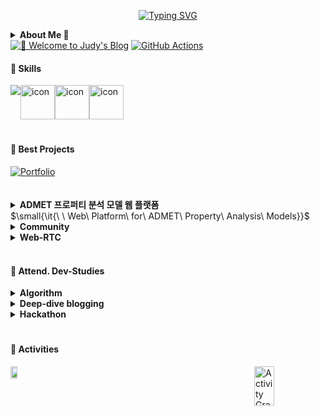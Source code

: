 <!--<img src="https://capsule-render.vercel.app/api?type=waving&color=0:8EC5FC,50:E0C3FC,100:8EC5FC&height=100&section=header&text=&fontSize=0" width="100%"/>-->

<div align="center">

  [![Typing SVG](https://readme-typing-svg.demolab.com?font=Margarine&size=30&pause=1000&color=43A2F7&random=false&width=300&lines=Hello%2C+I'm+Judy+Kim)](https://git.io/typing-svg)
</div>

<details>
<summary><strong>About Me 🐰</strong></summary>

<br>
<h4>🩵 Interested in</h4>

<strong>Web & Cloud</strong>
<p>I dream of becoming a developer and am currently enhancing my technical skills through consistent development activities.<br>Please look forward to my future growth!</p>
<p>저는 고등학생 때 처음으로 개발에 관심을 가져 공부를 시작했고, 웹 개발과 취미로 게임 개발을 공부했습니다.
<br>다양한 프로젝트를 통해 개발 실력을 키웠고, Backend 직무로 취업을 희망하고 있습니다.</p>

<br>
<h4>🩵 Education</h4>
  
<strong>2017.03~2020.01</strong> 
  [경북과학고등학교 Gyeongbuk Science High School 25th](https://school.gyo6.net/kbs-english/main.do?sysId=kbs-english) (Pohang, Korea)

<strong>2020.03~2025.02</strong> 
 [중앙대학교 Chung-Ang University](https://neweng.cau.ac.kr/index.do) Double majored in [IE](https://ie.cau.ac.kr/_eng/), [Software](https://cse.cau.ac.kr/eng/main.php) (Seoul, Korea)

<strong>2024.04~2024.10</strong>
 [Kakao Cloud School in JEJU 5th](https://rapa-kakaocloudschool-apply.goorm.io/) (Jeju Island, Korea)

<br>
<h4>🩵 저와 함께하고 싶으신가요?</h4>
<p>저는 팀 목표를 위해 협력하는 것을 중요시하며, 주어진 역할을 충실히 수행하는 사람입니다.</p>

<li>새로운 기술과 프로젝트에 도전하는 것을 즐깁니다.</li>
<li>정보를 명확하고 논리적으로 전달하는 데 능합니다.</li>
<li>본질에 집중하는 것을 중요하게 여깁니다.</li>
<li>팀 내에서 행복한 분위기를 이끌며 일합니다!</li>

<h5>✨ 취업 준비중 (Web BE) ✨ <a href="mailto:sohuikim2020@naver.com">sohuikim2020@naver.com</a> 클릭하면 이메일을 보낼 수 있어요!</h5>
<br>

</details>

<div>
  <div>
    <a href="https://judy-kimsohui.github.io/Blog/" target="_blank"><img src="https://img.shields.io/badge/Welcome%20to%20Judy's%20Blog-f0e1fe?style=for-the-badge" alt="🩵 Welcome to Judy's Blog"/></a>
    <a href="https://github.com/judy-kimsohui/Blog"><img src="https://img.shields.io/badge/github%20actions-%232671E5.svg?style=for-the-badge&logo=githubactions&logoColor=white" alt="GitHub Actions"/></a>
  </div>
</div>
<h4>💜 Skills</h4>
<div>

<div style="display: flex; align-items: flex-start;">
  <img src="https://skillicons.dev/icons?i=react,spring,flask,express,nodejs,mysql,postgres&theme=light" />
  <img src="https://techstack-generator.vercel.app/docker-icon.svg" alt="icon" width="55" height="55" />
  <img src="https://techstack-generator.vercel.app/kubernetes-icon.svg" alt="icon" width="55" height="55" />
  <img src="https://techstack-generator.vercel.app/aws-icon.svg" alt="icon" width="55" height="55" />
</div>

<h1> </h1>
<h4>🥬 Best Projects</h4>
<div style="display: flex; flex-direction: column;">
  <a href="https://gigantic-cement-0b5.notion.site/Portfolio-7348d60bd91641b7be5c0ced48fa460f?pvs=4" target="_blank"><img src="https://img.shields.io/badge/Portfolio-f6cad9?style=for-the-badge" alt="Portfolio"/></a>
  <br>
  <br>
  <details>
  <summary><strong>ADMET 프로퍼티 분석 모델 웹 플랫폼</strong><br>$\small{\it{\ \ Web\ Platform\ for\ ADMET\ Property\ Analysis\ Models}}$</summary>
  <br>
  <!--<p>This project aims to improve the efficiency of drug development and maximize the safety and efficacy of pharmaceuticals. It predicts and analyzes the ADMET properties—Absorption, Distribution, Metabolism, Excretion, and Toxicity—of drug candidates and supports intuitive understanding of the results through data visualization tools.</p>-->
    
  
  <p>본 프로젝트는 신약 개발의 효율성을 높이고, 약물의 안전성과 유효성을 극대화하기 위한 목적으로 진행되었습니다.<br>약물의 흡수(Absorption), 분포(Distribution), 대사(Metabolism), 배설(Excretion), 그리고 독성(Toxicity) 특성(ADMET)을 예측하고 분석하고,<br>데이터 시각화 도구를 통해 결과를 직관적으로 파악할 수 있도록 지원하는 플랫폼을 개발했습니다.</p>

  <img width="42%" alt="front1" src="https://github.com/judy-kimsohui/judy-kimsohui/assets/83997634/5e67c7f4-45c9-4ae8-a9cb-4f3fea00ca72">
  <img width="42%" alt="front2" src="https://github.com/judy-kimsohui/judy-kimsohui/assets/83997634/cd281f81-9a7c-456e-9088-6632d2171b2c">

  <div style="display: flex; flex-direction: row;">
    <div>
    <a href="http://ssbio.cau.ac.kr/web/">Dokyun Lab 중앙대학교 생물정보학 연구실</a>
  </div>
  <br>
    
  <div>
    <img src="https://img.shields.io/badge/Flask-000000?style=for-the-badge&logo=flask&logoColor=white" alt="Flask"/>
    <img src="https://img.shields.io/badge/react.js-61DAFB?style=for-the-badge&logo=react&logoColor=black" alt="React"/>
    <img src="https://img.shields.io/badge/javascript-F7DF1E?style=for-the-badge&logo=javascript&logoColor=black" alt="JavaScript"/>
    <img src="https://img.shields.io/badge/postgres-%23316192.svg?style=for-the-badge&logo=postgresql&logoColor=white" alt="Postgres"/>
    <img src="https://img.shields.io/badge/docker-%230db7ed.svg?style=for-the-badge&logo=docker&logoColor=white" alt="Docker"/>
  </div>

  <br>
  <div><img width="200" alt="image" src="https://github.com/judy-kimsohui/judy-kimsohui/assets/83997634/b999cf94-a1ad-43d2-a413-4fd6a0565462"></div>
  <p><strong>학부연구생 김소희 | BE, FE</strong></p></div>
  
  <h1> </h1>
  </details>
  <details>
  <summary><strong>Community</strong></summary>
  <br>
  <p>아아</p>

  <h1> </h1>

    
  </details>
  <details>
  <summary><strong>Web-RTC</strong></summary>
  <br>
  <p>아아</p>

  <h1> </h1>
    
  </details>
</div>

<br>
<h4>🥬 Attend. Dev-Studies</h4>
<div style="display: flex; flex-direction: column;">
  <details>
  <summary><strong>Algorithm</strong></summary>
  <br>
  <p>아아</p>

  <h1> </h1>
    
  </details>
  <details>
  <summary><strong>Deep-dive blogging</strong></summary>
  <br>
  <p>아아</p>
  
  <h1> </h1>
    
  </details>
  <details>
  <summary><strong>Hackathon</strong></summary>
  <br>
  <p>아아</p>

    
  </details>
</div>
<h1> </h1>
</div>

<h4>💜 Activities</h4>
<div style="display: flex; justify-content: space-between;">
<a href="https://github.com/judy-kimsohui">
    <img src="https://github-readme-stats.vercel.app/api/top-langs/?username=junia3&layout=donut&show_icons=true&theme=material-palenight&hide_border=true&bg_color=20232a&icon_color=c9a8ff&text_color=fff&title_color=c9a8ff&count_private=true&exclude_repo=Face-Transfer-Application" width="30%" alt="Top Languages"/>
</a> 
<a href="https://github.com/judy-kimsohui">
    <img src="https://github-readme-activity-graph.vercel.app/graph?username=judy-kimsohui&theme=react-dark&bg_color=20232a&hide_border=true&line=c9a8ff&color=c9a8ff" width="53%" alt="Activity Graph"/>
</a>
</div>

<!--<img src="https://capsule-render.vercel.app/api?type=waving&color=0:8EC5FC,50:E0C3FC,100:8EC5FC&height=100&section=footer&text=&fontSize=0" width="100%"/>-->
<!--<img src="https://capsule-render.vercel.app/api?type=rect&color=0:8EC5FC,50:E0C3FC,100:8EC5FC&height=40&section=footer&text=&fontSize=0" width="100%"/>-->

